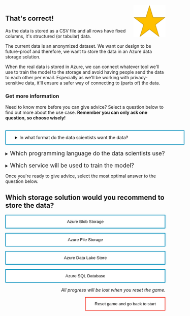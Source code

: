 <style>
.button  {
  border: none;
  color: black;
  width: 100%;
  padding: 12px 28px;
  background-color: white;
  border: 2px solid #008CBA;
  transition-duration: 0.4s;
}
.button:hover  {
  background-color: #008CBA;
  color: white; 
  border: 2px solid #008CBA;
}
.resetbutton  {
  border: none;
  color: black;
  float: right;
  padding: 12px 28px;
  background-color: white;
  border: 2px solid #f44336;
  transition-duration: 0.4s;
}
.resetbutton:hover  {
  background-color: #f44336;
  color: white; 
  border: 2px solid #f44336;
}
</style>

<img style="float: right;width:100px;" src="./media/star.png">


## That's correct!

As the data is stored as a CSV file and all rows have fixed columns, it's structured (or tabular) data.

The current data is an anonymized dataset. We want our design to be future-proof and therefore, we want to store the data in an Azure data storage solution. 

When the real data is stored in Azure, we can connect whatever tool we'll use to train the model to the storage and avoid having people send the data to each other per email. Especially as we'll be working with privacy-sensitive data, it'll ensure a safer way of connecting to (parts of) the data. 

### Get more information
Need to know more before you can give advice? Select a question below to find out more about the use case. **Remember you can only ask one question, so choose wisely!**


<br>
<details>
<summary class="button">In what format do the data scientists want the data?</font></summary>
Our data scientists are used to working with CSV files. They prefer working with CSVs because it allows them to read the data and the type of data as they'd like. Most of them have no experience with SQL.
</details>

<br>
<details>
<summary><font size="+1">Which programming language do the data scientists use?</font></summary>
The data scientists only work in Python. They work in Jupyter notebooks.
</details>

<br>
<details>
<summary><font size="+1">Which service will be used to train the model?</font></summary>
We're still debating, but it will be either Azure Synapse Analytics, Azure Databricks, or Azure Machine Learning.
</details>

Once you're ready to give advice, select the most optimal answer to the question below.

## Which storage solution would you recommend to store the data?

<button class="button" onclick="window.location.href='03B';">Azure Blob Storage</button>

<button class="button" onclick="window.location.href='03B';">Azure File Storage</button>

<button class="button" onclick="window.location.href='03A';">Azure Data Lake Store</button>

<button class="button" onclick="window.location.href='03B';">Azure SQL Database</button>

<p style="text-align:right;"><i>All progress will be lost when you reset the game.</i></p>

<button class="resetbutton" onclick="window.location.href='../start-01-data';">Reset game and go back to start</button>

<script>
    //Get all details elements
    const questions = document.querySelectorAll('details');

    //add event listener
    questions.forEach(det => {
        det.addEventListener('toggle', toggleOpenOneOnly)
    })

// toggle state of details elements
    function toggleOpenOneOnly(e) {
        questions.forEach(det => {
            if (det != this) {
                let splitText = det.innerHTML.split("</summary>");
                det.innerHTML = splitText[0] + "</summary>\nYou already asked one question.\n";
            }
            
            det.removeEventListener('toggle', toggleOpenOneOnly)
        });
    }
</script>
